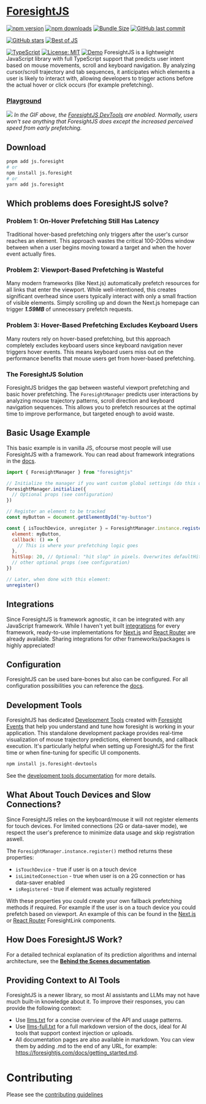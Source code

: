 # [ForesightJS](https://foresightjs.com/)

[![npm version](https://img.shields.io/npm/v/js.foresight.svg)](https://www.npmjs.com/package/js.foresight)
[![npm downloads](https://img.shields.io/npm/dt/js.foresight.svg)](https://www.npmjs.com/package/js.foresight)
[![Bundle Size](https://img.shields.io/bundlephobia/minzip/js.foresight)](https://bundlephobia.com/package/js.foresight)
[![GitHub last commit](https://img.shields.io/github/last-commit/spaansba/ForesightJS)](https://github.com/spaansba/ForesightJS/commits)

[![GitHub stars](https://img.shields.io/github/stars/spaansba/ForesightJS.svg?style=social&label=Star)](https://github.com/spaansba/ForesightJS)
[![Best of JS](https://img.shields.io/endpoint?url=https://bestofjs-serverless.now.sh/api/project-badge?fullName=spaansba%2FForesightJS%26since=daily)](https://bestofjs.org/projects/foresightjs)

[![TypeScript](https://img.shields.io/badge/%3C%2F%3E-TypeScript-%230074c1.svg)](http://www.typescriptlang.org/)
[![License: MIT](https://img.shields.io/badge/License-MIT-yellow.svg)](https://opensource.org/licenses/MIT)
[![Demo](https://img.shields.io/badge/demo-live-blue)](https://foresightjs.com#playground)
ForesightJS is a lightweight JavaScript library with full TypeScript support that predicts user intent based on mouse movements, scroll and keyboard navigation. By analyzing cursor/scroll trajectory and tab sequences, it anticipates which elements a user is likely to interact with, allowing developers to trigger actions before the actual hover or click occurs (for example prefetching).

### [Playground](https://foresightjs.com/)

![](https://github.com/user-attachments/assets/f5650c63-4489-4878-bd72-d8954c6a739b)
_In the GIF above, the [ForesightJS DevTools](https://foresightjs.com/docs/getting_started/development_tools) are enabled. Normally, users won't see anything that ForesightJS does except the increased perceived speed from early prefetching._

## Download

```bash
pnpm add js.foresight
# or
npm install js.foresight
# or
yarn add js.foresight
```

## Which problems does ForesightJS solve?

### Problem 1: On-Hover Prefetching Still Has Latency

Traditional hover-based prefetching only triggers after the user's cursor reaches an element. This approach wastes the critical 100-200ms window between when a user begins moving toward a target and when the hover event actually fires.

### Problem 2: Viewport-Based Prefetching is Wasteful

Many modern frameworks (like Next.js) automatically prefetch resources for all links that enter the viewport. While well-intentioned, this creates significant overhead since users typically interact with only a small fraction of visible elements. Simply scrolling up and down the Next.js homepage can trigger **_1.59MB_** of unnecessary prefetch requests.

### Problem 3: Hover-Based Prefetching Excludes Keyboard Users

Many routers rely on hover-based prefetching, but this approach completely excludes keyboard users since keyboard navigation never triggers hover events. This means keyboard users miss out on the performance benefits that mouse users get from hover-based prefetching.

### The ForesightJS Solution

ForesightJS bridges the gap between wasteful viewport prefetching and basic hover prefetching. The `ForesightManager` predicts user interactions by analyzing mouse trajectory patterns, scroll direction and keyboard navigation sequences. This allows you to prefetch resources at the optimal time to improve performance, but targeted enough to avoid waste.

## Basic Usage Example

This basic example is in vanilla JS, ofcourse most people will use ForesightJS with a framework. You can read about framework integrations in the [docs](https://foresightjs.com/docs/integrations).

```javascript
import { ForesightManager } from "foresightjs"

// Initialize the manager if you want custom global settings (do this once at app startup)
ForesightManager.initialize({
  // Optional props (see configuration)
})

// Register an element to be tracked
const myButton = document.getElementById("my-button")

const { isTouchDevice, unregister } = ForesightManager.instance.register({
  element: myButton,
  callback: () => {
    // This is where your prefetching logic goes
  },
  hitSlop: 20, // Optional: "hit slop" in pixels. Overwrites defaultHitSlop
  // other optional props (see configuration)
})

// Later, when done with this element:
unregister()
```

## Integrations

Since ForesightJS is framework agnostic, it can be integrated with any JavaScript framework. While I haven't yet built [integrations](https://foresightjs.com/docs/integrations) for every framework, ready-to-use implementations for [Next.js](https://foresightjs.com/docs/integrations/react/nextjs) and [React Router](https://foresightjs.com/docs/integrations/react/react-router) are already available. Sharing integrations for other frameworks/packages is highly appreciated!

## Configuration

ForesightJS can be used bare-bones but also can be configured. For all configuration possibilities you can reference the [docs](https://foresightjs.com/docs/getting_started/config).

## Development Tools

ForesightJS has dedicated [Development Tools](https://github.com/spaansba/ForesightJS-DevTools) created with [Foresight Events](https://foresightjs.com/docs/getting_started/events) that help you understand and tune how foresight is working in your application. This standalone development package provides real-time visualization of mouse trajectory predictions, element bounds, and callback execution. It's particularly helpful when setting up ForesightJS for the first time or when fine-tuning for specific UI components.

```bash
npm install js.foresight-devtools
```

See the [development tools documentation](https://foresightjs.com/docs/getting_started/debug) for more details.

## What About Touch Devices and Slow Connections?

Since ForesightJS relies on the keyboard/mouse it will not register elements for touch devices. For limited connections (2G or data-saver mode), we respect the user's preference to minimize data usage and skip registration aswell.

The `ForesightManager.instance.register()` method returns these properties:

- `isTouchDevice` - true if user is on a touch device
- `isLimitedConnection` - true when user is on a 2G connection or has data-saver enabled
- `isRegistered` - true if element was actually registered

With these properties you could create your own fallback prefetching methods if required. For example if the user is on a touch device you could prefetch based on viewport.
An example of this can be found in the [Next.js](https://foresightjs.com/docs/integrations/react/nextjs) or [React Router](https://foresightjs.com/docs/integrations/react/react-router) ForesightLink components.

## How Does ForesightJS Work?

For a detailed technical explanation of its prediction algorithms and internal architecture, see the **[Behind the Scenes documentation](https://foresightjs.com/docs/Behind_the_Scenes)**.

## Providing Context to AI Tools

ForesightJS is a newer library, so most AI assistants and LLMs may not have much built-in knowledge about it. To improve their responses, you can provide the following context:

- Use [llms.txt](https://foresightjs.com/llms.txt) for a concise overview of the API and usage patterns.
- Use [llms-full.txt](https://foresightjs.com/llms-full.txt) for a full markdown version of the docs, ideal for AI tools that support context injection or uploads.
- All documentation pages are also available in markdown. You can view them by adding .md to the end of any URL, for example: https://foresightjs.com/docs/getting_started.md.

# Contributing

Please see the [contributing guidelines](/CONTRIBUTING.md)
